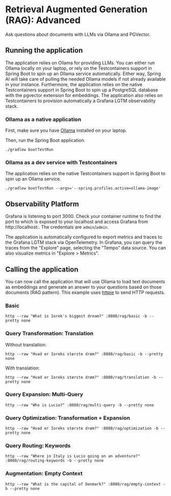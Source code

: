 # Retrieval Augmented Generation (RAG): Advanced

Ask questions about documents with LLMs via Ollama and PGVector.

## Running the application

The application relies on Ollama for providing LLMs. You can either run Ollama locally on your laptop, or rely on the Testcontainers support in Spring Boot to spin up an Ollama service automatically.
Either way, Spring AI will take care of pulling the needed Ollama models if not already available in your instance.
Furthermore, the application relies on the native Testcontainers support in Spring Boot to spin up a PostgreSQL database with the pgvector extension for embeddings.
The application also relies on Testcontainers to provision automatically a Grafana LGTM observability stack.

### Ollama as a native application

First, make sure you have [Ollama](https://ollama.ai) installed on your laptop.

Then, run the Spring Boot application.

```shell
./gradlew bootTestRun
```

### Ollama as a dev service with Testcontainers

The application relies on the native Testcontainers support in Spring Boot to spin up an Ollama service.

```shell
./gradlew bootTestRun --args='--spring.profiles.active=ollama-image'
```

## Observability Platform

Grafana is listening to port 3000. Check your container runtime to find the port to which is exposed to your localhost
and access Grafana from http://localhost:<port>. The credentials are `admin`/`admin`.

The application is automatically configured to export metrics and traces to the Grafana LGTM stack via OpenTelemetry.
In Grafana, you can query the traces from the "Explore" page, selecting the "Tempo" data source. You can also visualize metrics in "Explore > Metrics".

## Calling the application

You can now call the application that will use Ollama to load text documents as embeddings and generate an answer to your questions based on those documents (RAG pattern).
This example uses [httpie](https://httpie.io) to send HTTP requests.

### Basic

```shell
http --raw "What is Iorek's biggest dream?" :8080/rag/basic -b --pretty none
```

### Query Transformation: Translation

Without translation:

```shell
http --raw "Hvad er Ioreks største drøm?" :8080/rag/basic -b --pretty none
```

With translation:

```shell
http --raw "Hvad er Ioreks største drøm?" :8080/rag/translation -b --pretty none
```

### Query Expansion: Multi-Query

```shell
http --raw "Who is Lucio?" :8080/rag/multi-query -b --pretty none
```

### Query Optimization: Transformation + Expansion

```shell
http --raw "Hvad er Ioreks største drøm?" :8080/rag/optimization -b --pretty none
```

### Query Routing: Keywords

```shell
http --raw "Where in Italy is Lucio going on an adventure?" :8080/rag/routing-keywords -b --pretty none
```

### Augmentation: Empty Context

```shell
http --raw "What is the capital of Denmark?" :8080/rag/empty-context -b --pretty none
```

